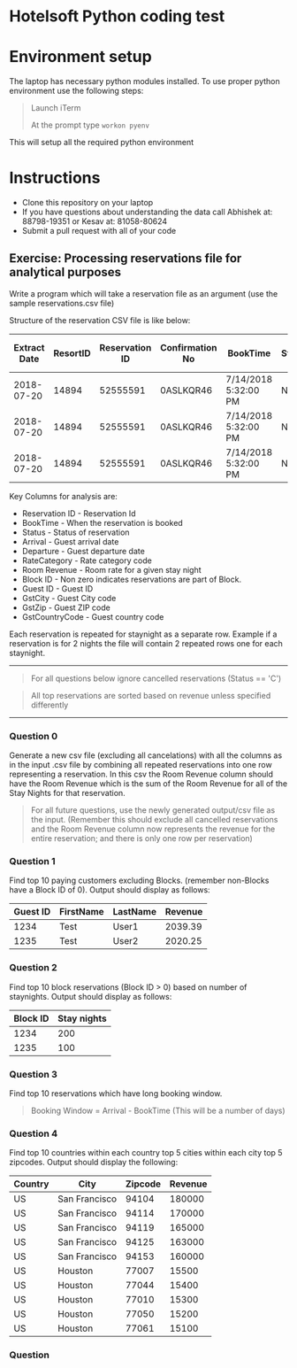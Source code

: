 # Hotelsoft Python coding test

# Environment setup

The laptop has necessary python modules installed.  To use proper python environment use the following steps:

> Launch iTerm
> 
> At the prompt type `workon pyenv`

This will setup all the required python environment

# Instructions
* Clone this repository on your laptop
* If you have questions about understanding the data call Abhishek at: 88798-19351 or Kesav at: 81058-80624
* Submit a pull request with all of your code

## Exercise: Processing reservations file for analytical purposes

Write a program which will take a reservation file as an argument (use the sample reservations.csv file)

Structure of the reservation CSV file is like below:

| Extract Date | ResortID | Reservation ID | Confirmation No | BookTime             | Status | Arrival              | Departure            | Stay Date            | Adults | Children | Nights | RateCode | RateCodeName    | RateCategory | RoomType | Quantity | Packages | Room Revenue | Package Revenue | Other Revenue | Reservation Type | MarketCode | Market Name | Source Description   | Origin | Company ID | Company Name | Travel Agent ID | Block ID | Guest ID | FirstName | LastName | Update Date          | RoutingCode | Modify Date          | GstAddress         | GstCity   | GstRegion | GstRegionCode | GstZip | GstCountryCode | 
|--------------|----------|----------------|-----------------|----------------------|--------|----------------------|----------------------|----------------------|--------|----------|--------|----------|-----------------|--------------|----------|----------|----------|--------------|-----------------|---------------|------------------|------------|-------------|----------------------|--------|------------|--------------|-----------------|----------|----------|-----------|----------|----------------------|-------------|----------------------|--------------------|-----------|-----------|---------------|--------|----------------| 
| 2018-07-20   | 14894    | 52555591       | 0ASLKQR46       | 7/14/2018 5:32:00 PM | N      | 8/4/2018 12:00:00 AM | 8/7/2018 12:00:00 AM | 8/4/2018 12:00:00 AM | 1      | 0        | 3      | B-AAA    | AAA Member Rate | Association  | KING     | 1        |          | 287.100000   | 0.000000        | 0.0           | Transient        |            |             | Booking Engine (IBE) |        | 0          |              | 0               | 0        | 0        | Leanne    | Johnson  | 7/14/2018 5:32:00 PM |             | 7/14/2018 5:32:00 PM | 209 Danville Drive | Los Gatos |           | CA            | 95032  | US             | 
| 2018-07-20   | 14894    | 52555591       | 0ASLKQR46       | 7/14/2018 5:32:00 PM | N      | 8/4/2018 12:00:00 AM | 8/7/2018 12:00:00 AM | 8/5/2018 12:00:00 AM | 1      | 0        | 3      | B-AAA    | AAA Member Rate | Association  | KING     | 1        |          | 188.100000   | 0.000000        | 0.0           | Transient        |            |             | Booking Engine (IBE) |        | 0          |              | 0               | 0        | 0        | Leanne    | Johnson  | 7/14/2018 5:32:00 PM |             | 7/14/2018 5:32:00 PM | 209 Danville Drive | Los Gatos |           | CA            | 95032  | US             | 
| 2018-07-20   | 14894    | 52555591       | 0ASLKQR46       | 7/14/2018 5:32:00 PM | N      | 8/4/2018 12:00:00 AM | 8/7/2018 12:00:00 AM | 8/6/2018 12:00:00 AM | 1      | 0        | 3      | B-AAA    | AAA Member Rate | Association  | KING     | 1        |          | 188.100000   | 0.000000        | 0.0           | Transient        |            |             | Booking Engine (IBE) |        | 0          |              | 0               | 0        | 0        | Leanne    | Johnson  | 7/14/2018 5:32:00 PM |             | 7/14/2018 5:32:00 PM | 209 Danville Drive | Los Gatos |           | CA            | 95032  | US             | 

Key Columns for analysis are: 

* Reservation ID - Reservation Id
* BookTime - When the reservation is booked
* Status - Status of reservation
* Arrival - Guest arrival date
* Departure - Guest departure date
* RateCategory - Rate category code
* Room Revenue - Room rate for a given stay night
* Block ID - Non zero indicates reservations are part of Block.
* Guest ID - Guest ID
* GstCity - Guest City code
* GstZip - Guest ZIP code
* GstCountryCode - Guest country code

Each reservation is repeated for staynight as a separate row.  Example if a reservation is for 2 nights the file will contain 2 repeated rows one for each staynight.


---
> For all questions below ignore cancelled reservations (Status == 'C')

> All top reservations are sorted based on revenue unless specified differently 
---

### Question 0

Generate a new csv file (excluding all cancelations) with all the columns as in the input .csv file by combining all repeated reservations into one row representing a reservation. In this csv the Room Revenue column should have the Room Revenue which is the sum of the Room Revenue for all of the Stay Nights for that reservation. 

> For all future questions, use the newly generated output/csv file as the input. (Remember this should exclude all cancelled reservations and the Room Revenue column now represents the revenue for the entire reservation; and there is only one row per reservation)

### Question 1

Find top 10 paying customers excluding Blocks. (remember non-Blocks have a Block ID of 0).  Output should display as follows:

| Guest ID | FirstName | LastName | Revenue | 
|----------|-----------|----------|---------| 
| 1234     | Test      | User1    | 2039.39 | 
| 1235     | Test      | User2    | 2020.25 | 


### Question 2

Find top 10 block reservations (Block ID > 0) based on number of staynights.  Output should display as follows:

| Block ID | Stay nights | 
|----------|-------------| 
| 1234     | 200         | 
| 1235     | 100         | 

### Question 3

Find top 10 reservations which have long booking window.

> Booking Window = Arrival - BookTime (This will be a number of days)


### Question 4

Find top 10 countries within each country top 5 cities within each city top 5 zipcodes.  Output should display the following:

| Country | City          | Zipcode | Revenue | 
|---------|---------------|---------|---------| 
| US      | San Francisco | 94104   | 180000  | 
| US      | San Francisco | 94114   | 170000  | 
| US      | San Francisco | 94119   | 165000  | 
| US      | San Francisco | 94125   | 163000  | 
| US      | San Francisco | 94153   | 160000  | 
| US      | Houston       | 77007   | 15500   | 
| US      | Houston       | 77044   | 15400   | 
| US      | Houston       | 77010   | 15300   | 
| US      | Houston       | 77050   | 15200   | 
| US      | Houston       | 77061   | 15100   | 


### Question


